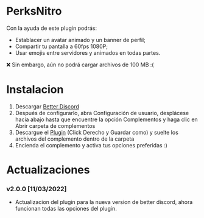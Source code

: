 # PerksNitro

Con la ayuda de este plugin podrás:

- Establacer un avatar animado  y un banner de perfil;
- Compartir tu pantalla a 60fps 1080P;
- Usar emojis entre servidores y animados en todas partes.

❌ Sin embargo, aún no podrá cargar archivos de 100 MB :(

# Instalacion

1. Descargar [Better Discord](https://betterdiscord.app)
2. Después de configurarlo, abra Configuración de usuario, desplácese hacia abajo hasta que encuentre la opción Complementos y haga clic en Abrir carpeta de complementos
3. Descargue el [Plugin](https://raw.githubusercontent.com/vaguerstone/PerksNitro/main/PerksNitro.plugin.js) (Click Derecho y Guardar como)  y suelte los archivos del complemento dentro de la carpeta
4. Encienda el complemento y activa tus opciones preferidas :)

# Actualizaciones

### v2.0.0 [11/03/2022]

* Actualizacion del plugin para la nueva version de better discord, ahora funcionan todas las opciones del plugin.
